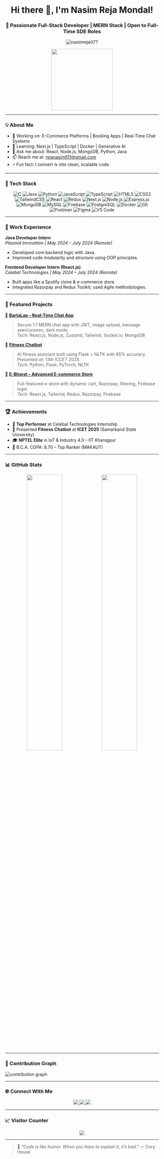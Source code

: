 <h1 align="center">Hi there 👋, I'm Nasim Reja Mondal!</h1>
<h3 align="center">🚀 Passionate Full-Stack Developer | MERN Stack | Open to Full-Time SDE Roles</h3>

<p align="center">
  <img src="https://komarev.com/ghpvc/?username=NasimReja077&label=Profile%20views&color=0e75b6&style=flat" alt="nasimreja077" />
</p>

<p align="center">
  <img src="https://media3.giphy.com/media/v1.Y2lkPTc5MGI3NjExemEybDV4cWpzbGFreHJtcDUwNzV1MXU2cjRjZGV4ejJlamcxazdpOSZlcD12MV9pbnRlcm5hbF9naWZfYnlfaWQmY3Q9Zw/3o7TKMt1VVNkHV2PaE/giphy.gif" width="200" />
</p>

---

### 💡 About Me

- 🔭 Working on: E-Commerce Platforms | Booking Apps | Real-Time Chat Systems  
- 🌱 Learning: Next.js | TypeScript | Docker | Generative AI  
- 💬 Ask me about: React, Node.js, MongoDB, Python, Java  
- 📫 Reach me at: [rejanasim611@gmail.com](mailto:rejanasim611@gmail.com)  
- ⚡ Fun fact: I convert ☕ into clean, scalable code.

---

### 🧰 Tech Stack

<div align="center">

![C](https://img.shields.io/badge/C-00599C?style=for-the-badge&logo=c&logoColor=white)
![Java](https://img.shields.io/badge/Java-ED8B00?style=for-the-badge&logo=openjdk&logoColor=white)
![Python](https://img.shields.io/badge/Python-3670A0?style=for-the-badge&logo=python&logoColor=ffdd54)
![JavaScript](https://img.shields.io/badge/JavaScript-F7DF1E?style=for-the-badge&logo=javascript&logoColor=black)
![TypeScript](https://img.shields.io/badge/TypeScript-007ACC?style=for-the-badge&logo=typescript&logoColor=white)
![HTML5](https://img.shields.io/badge/HTML5-E34F26?style=for-the-badge&logo=html5&logoColor=white)
![CSS3](https://img.shields.io/badge/CSS3-1572B6?style=for-the-badge&logo=css3&logoColor=white)
![TailwindCSS](https://img.shields.io/badge/TailwindCSS-06B6D4?style=for-the-badge&logo=tailwindcss&logoColor=white)
![React](https://img.shields.io/badge/React-20232A?style=for-the-badge&logo=react&logoColor=61DAFB)
![Redux](https://img.shields.io/badge/Redux-593D88?style=for-the-badge&logo=redux&logoColor=white)
![Next.js](https://img.shields.io/badge/Next.js-000000?style=for-the-badge&logo=nextdotjs&logoColor=white)
![Node.js](https://img.shields.io/badge/Node.js-339933?style=for-the-badge&logo=nodedotjs&logoColor=white)
![Express.js](https://img.shields.io/badge/Express.js-404D59?style=for-the-badge)
![MongoDB](https://img.shields.io/badge/MongoDB-4EA94B?style=for-the-badge&logo=mongodb&logoColor=white)
![MySQL](https://img.shields.io/badge/MySQL-005C84?style=for-the-badge&logo=mysql&logoColor=white)
![Firebase](https://img.shields.io/badge/Firebase-FFCA28?style=for-the-badge&logo=firebase&logoColor=black)
![PostgreSQL](https://img.shields.io/badge/PostgreSQL-336791?style=for-the-badge&logo=postgresql&logoColor=white)
![Docker](https://img.shields.io/badge/Docker-2496ED?style=for-the-badge&logo=docker&logoColor=white)
![Git](https://img.shields.io/badge/Git-F05032?style=for-the-badge&logo=git&logoColor=white)
![Postman](https://img.shields.io/badge/Postman-FF6C37?style=for-the-badge&logo=postman&logoColor=white)
![Figma](https://img.shields.io/badge/Figma-F24E1E?style=for-the-badge&logo=figma&logoColor=white)
![VS Code](https://img.shields.io/badge/VS%20Code-007ACC?style=for-the-badge&logo=visual-studio-code&logoColor=white)

</div>

---

### 💼 Work Experience

**Java Developer Intern**  
*Plasmid Innovation | May 2024 – July 2024 (Remote)*  
- Developed core backend logic with Java.  
- Improved code modularity and structure using OOP principles.

**Frontend Developer Intern (React.js)**  
*Celebal Technologies | May 2024 – July 2024 (Remote)*  
- Built apps like a Spotify clone & e-commerce store.  
- Integrated Razorpay and Redux Toolkit; used Agile methodologies.

---

### 📌 Featured Projects

🔹 **[BartaLap – Real-Time Chat App](https://github.com/NasimReja077/Barta-LAP-ChatApp)**  
> Secure 1:1 MERN chat app with JWT, image upload, message seen/unseen, dark mode.  
*Tech:* React.js, Node.js, Zustand, Tailwind, Socket.io, MongoDB  

🔹 **[Fitness Chatbot](https://github.com/NasimReja077/ChatBot)**  
> AI fitness assistant built using Flask + NLTK with 95% accuracy.  
*Presented at:* 13th ICCET 2025  
*Tech:* Python, Flask, PyTorch, NLTK  

🔹 **[E-Bharat – Advanced E-commerce Store](https://github.com/NasimReja077/E-Commerce-Store)**  
> Full-featured e-store with dynamic cart, Razorpay, filtering, Firebase login.  
*Tech:* React.js, Tailwind, Redux, Razorpay, Firebase  

---

### 🏆 Achievements

- 🥇 **Top Performer** at Celebal Technologies Internship  
- 🎤 Presented **Fitness Chatbot** at **ICET 2025** (Samarkand State University)  
- 🎓 **NPTEL Elite** in IoT & Industry 4.0 – IIT Kharagpur  
- 🧠 B.C.A. CGPA: 8.70 – Top Ranker (MAKAUT)

---

### 📊 GitHub Stats

<p align="center">
  <img src="https://github-readme-stats.vercel.app/api?username=NasimReja077&show_icons=true&theme=dark&hide_border=false" width="48%" />
  <img src="https://github-readme-stats.vercel.app/api/top-langs/?username=NasimReja077&layout=compact&theme=dark&hide_border=false" width="48%" />
</p>

---

### 👾 Contribution Graph

<picture>
  <source media="(prefers-color-scheme: dark)" srcset="https://raw.githubusercontent.com/NasimReja077/NasimReja077/output/pacman-contribution-graph-dark.svg">
  <source media="(prefers-color-scheme: light)" srcset="https://raw.githubusercontent.com/NasimReja077/NasimReja077/output/pacman-contribution-graph.svg">
  <img alt="contribution graph" src="https://raw.githubusercontent.com/NasimReja077/NasimReja077/output/pacman-contribution-graph.svg">
</picture>

---

### 🌐 Connect With Me

<p align="center">
  <a href="https://www.linkedin.com/in/nasim-reja-mondal-404141225/" target="_blank">
    <img src="https://img.shields.io/badge/LinkedIn-%230077B5.svg?style=for-the-badge&logo=linkedin&logoColor=white" />
  </a>
  <a href="mailto:rejanasim611@gmail.com">
    <img src="https://img.shields.io/badge/Gmail-D14836?style=for-the-badge&logo=gmail&logoColor=white" />
  </a>
  <a href="https://github.com/NasimReja077">
    <img src="https://img.shields.io/badge/GitHub-181717?style=for-the-badge&logo=github&logoColor=white" />
  </a>
</p>

---

### 📈 Visitor Counter

<p align="center">
  <img src="https://profile-counter.glitch.me/NasimReja077/count.svg?" />
</p>

---

> 🧠 *"Code is like humor. When you have to explain it, it’s bad."* — Cory House

